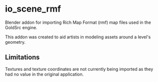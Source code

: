 # io_scene_rmf
Blender addon for importing Rich Map Format (rmf) map files used in the GoldSrc engine.

This addon was created to aid artists in modeling assets around a level's geometry.

## Limitations
Textures and texture coordinates are not currently being imported as they had no value in the original application.